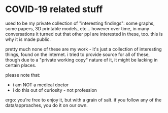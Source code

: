 # COVID-19 related stuff

used to be my private collection of "interesting findings": some graphs, some papers, 3D printable models, etc...
however over time, in many conversations it turned out that other ppl are interested in these, too.
this is why it is made public.

pretty much none of these are my work - it's just a collection of interesting things, found on the internet.
i tried to provide source for all of these, though due to a "private working copy" nature of it, it might be lacking in certain places.

please note that:
* i am NOT a medical doctor
* i do this out of curiosity - not profession

ergo: you're free to enjoy it, but with a grain of salt.
if you follow any of the data/approaches, you do it on our own.
